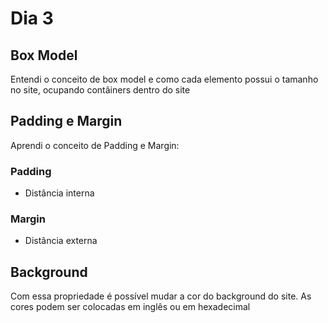 # Dia 3

## Box Model
Entendi o conceito de box model e como cada elemento possui o tamanho no site, ocupando contâiners dentro do site

## Padding e Margin
Aprendi o conceito de Padding e Margin:

### Padding
- Distância interna

### Margin
- Distância externa


## Background
Com essa propriedade é possível mudar a cor do background do site. As cores podem ser colocadas em inglês ou em hexadecimal
